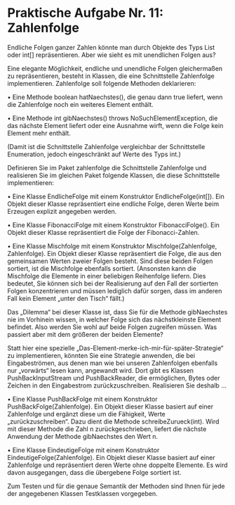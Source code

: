 # Praktische Aufgabe Nr. 11: Zahlenfolge

Endliche Folgen ganzer Zahlen könnte man durch Objekte des Typs List<Integer> oder int[] repräsentieren. Aber wie sieht es mit unendlichen Folgen aus?

Eine elegante Möglichkeit, endliche und unendliche Folgen gleichermaßen zu repräsentieren, besteht in Klassen, die eine Schnittstelle Zahlenfolge implementieren. Zahlenfolge soll folgende Methoden deklarieren:

• Eine Methode boolean hatNaechstes(), die genau dann true liefert, wenn die Zahlenfolge noch ein weiteres Element enthält.

• Eine Methode int gibNaechstes() throws NoSuchElementException, die das nächste Element liefert oder eine Ausnahme wirft, wenn die Folge kein Element mehr enthält.

(Damit ist die Schnittstelle Zahlenfolge vergleichbar der Schnittstelle Enumeration, jedoch eingeschränkt auf Werte des Typs int.)

Definieren Sie im Paket zahlenfolge die Schnittstelle Zahlenfolge und realisieren Sie im gleichen Paket folgende Klassen, die diese Schnittstelle implementieren:

• Eine Klasse EndlicheFolge mit einem Konstruktor EndlicheFolge(int[]). Ein Objekt dieser Klasse repräsentiert eine endliche Folge, deren Werte beim Erzeugen explizit angegeben werden.

• Eine Klasse FibonacciFolge mit einem Konstruktor FibonacciFolge(). Ein Objekt dieser Klasse repräsentiert die Folge der Fibonacci-Zahlen.

• Eine Klasse Mischfolge mit einem Konstruktor Mischfolge(Zahlenfolge, Zahlenfolge). Ein Objekt dieser Klasse repräsentiert die Folge, die aus den gemeinsamen Werten zweier Folgen besteht. Sind diese beiden Folgen sortiert, ist die Mischfolge ebenfalls sortiert. (Ansonsten kann die Mischfolge die Elemente in einer beliebigen Reihenfolge liefern. Dies bedeutet, Sie können sich bei der Realisierung auf den Fall der sortierten Folgen konzentrieren und müssen lediglich dafür sorgen, dass im anderen Fall kein Element „unter den Tisch“ fällt.)

Das „Dilemma“ bei dieser Klasse ist, dass Sie für die Methode gibNaechstes nie im Vorhinein wissen, in welcher Folge sich das nächstkleinste Element befindet. Also werden Sie wohl auf beide Folgen zugreifen müssen. Was passiert aber mit dem größeren der beiden Elemente?

Statt hier eine spezielle „Das-Element-merke-ich-mir-für-später-Strategie“ zu implementieren, könnten Sie eine Strategie anwenden, die bei Eingabeströmen, aus denen man wie bei unseren Zahlenfolgen ebenfalls nur „vorwärts“ lesen kann, angewandt wird. Dort gibt es Klassen PushBackInputStream und PushBackReader, die ermöglichen, Bytes oder Zeichen in den Eingabestrom zurückzuschreiben. Realisieren Sie deshalb ...

• Eine Klasse PushBackFolge mit einem Konstruktor PushBackFolge(Zahlenfolge). Ein Objekt dieser Klasse basiert auf einer Zahlenfolge und ergänzt diese um die Fähigkeit, Werte „zurückzuschreiben“. Dazu dient die Methode schreibeZurueck(int). Wird mit dieser Methode die Zahl n zurückgeschrieben, liefert die nächste Anwendung der Methode gibNaechstes den Wert n.

• Eine Klasse EindeutigeFolge mit einem Konstruktor EindeutigeFolge(Zahlenfolge). Ein Objekt dieser Klasse basiert auf einer Zahlenfolge und repräsentiert deren Werte ohne doppelte Elemente. Es wird davon ausgegangen, dass die übergebene Folge sortiert ist.

Zum Testen und für die genaue Semantik der Methoden sind Ihnen für jede der angegebenen Klassen Testklassen vorgegeben.
